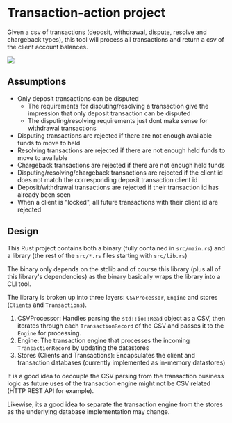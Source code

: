 # Transaction-action project

Given a csv of transactions (deposit, withdrawal, dispute, resolve and chargeback types), this tool will process all transactions and return a csv of the client account balances.

![](https://github.com/bishtawi/transaction-action/workflows/test/badge.svg)

## Assumptions

- Only deposit transactions can be disputed
    - The requirements for disputing/resolving a transaction give the impression that only deposit transaction can be disputed
    - The disputing/resolving requirements just dont make sense for withdrawal transactions
- Disputing transactions are rejected if there are not enough available funds to move to held
- Resolving transactions are rejected if there are not enough held funds to move to available
- Chargeback transactions are rejected if there are not enough held funds
- Disputing/resolving/chargeback transactions are rejected if the client id does not match the corresponding deposit transaction client id
- Deposit/withdrawal transactions are rejected if their transaction id has already been seen
- When a client is "locked", all future transactions with their client id are rejected

## Design

This Rust project contains both a binary (fully contained in `src/main.rs`) and a library (the rest of the `src/*.rs` files starting with `src/lib.rs`)

The binary only depends on the stdlib and of course this library (plus all of this library's dependencies) as the binary basically wraps the library into a CLI tool.

The library is broken up into three layers: `CSVProcessor`, `Engine` and stores (`Clients` and `Transactions`).

1. CSVProcessor: Handles parsing the `std::io::Read` object as a CSV, then iterates through each `TransactionRecord` of the CSV and passes it to the `Engine` for processing.
2. Engine: The transaction engine that processes the incoming `TransactionRecord` by updating the datastores
3. Stores (Clients and Transactions): Encapsulates the client and transaction databases (currently implemented as in-memory datastores)

It is a good idea to decouple the CSV parsing from the transaction business logic as future uses of the transaction engine might not be CSV related (HTTP REST API for example).

Likewise, its a good idea to separate the transaction engine from the stores as the underlying database implementation may change.
